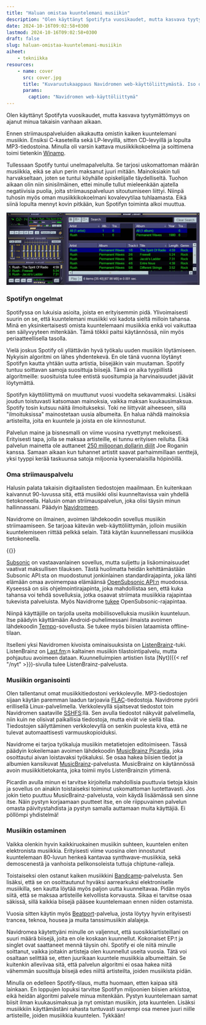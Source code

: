```yaml
---
title: "Haluan omistaa kuuntelemani musiikin"
description: "Olen käyttänyt Spotifyta vuosikaudet, mutta kasvava tyytymättömyys on ajanut minua takaisin vanhaan aikaan."
date: 2024-10-16T09:02:58+0300
lastmod: 2024-10-16T09:02:58+0300
draft: false
slug: haluan-omistaa-kuuntelemani-musiikin
aiheet:
    - tekniikka
resources:
    - name: cover
      src: cover.jpg
      title: "Kuvaruutukaappaus Navidromen web-käyttöliittymästä. Iso osa tilasta on varattu albumilistalle. Vasemmalla on navigointipalkki, jossa musiikkia voi listata eri tavoin. Alalaidassa näkyy kontrollit juuri nyt soitossa olevan musiikin hallintaan."
      params:
        caption: "Navidromen web-käyttöliittymä"
---
```

Olen käyttänyt Spotifyta vuosikaudet, mutta kasvava tyytymättömyys on ajanut minua takaisin vanhaan aikaan.

<!--more-->

Ennen striimauspalveluiden aikakautta omistin kaiken kuuntelemani musiikin. Ensiksi C-kaseteilla sekä LP-levyillä, sitten CD-levyillä ja lopulta MP3-tiedostoina. Minulla oli varsin kattava musiikkikokoelma ja soittimena toimi tietenkin [Winamp](https://en.wikipedia.org/wiki/Winamp).

Tullessaan Spotify tuntui unelmapalvelulta. Se tarjosi uskomattoman määrän musiikkia, eikä se alun perin maksanut juuri mitään. Mainoksiakin tuli harvakseltaan, joten se tuntui köyhälle opiskelijalle täydelliseltä. Tuohon aikaan olin niin sinisilmäinen, ettei minulle tullut mieleenkään ajatella negatiivisia puolia, joita striimauspalveluun sitoutumiseen liittyi. Niinpä tuhosin myös oman musiikkikokoelmani kovalevytilaa tuhlaamasta. Eikä siinä lopulta mennyt kovin pitkään, kun Spotifyn toiminta alkoi muuttua.

![Kuvaruutukaappaus Winamp-sovelluksesta. Vasemmalla on Winampin kulmikas soitin, josta löytyy taajuuskorjain sekä soittolista. Oikealla on ikkuna, joka listaa koko musiikkikirjaston.](winamp.jpg "Winamp 5.9. Kuva: BleepingComputer")

### Spotifyn ongelmat

Spotifyssa on lukuisia asioita, joista en erityisemmin pidä. Ylivoimaisesti suurin on se, että kuuntelemani musiikki voi kadota sieltä milloin tahansa. Minä en yksinkertaisesti omista kuuntelemaani musiikkia enkä voi vaikuttaa sen säilyvyyteen mitenkään. Tämä tökkii paitsi käytännössä, niin myös periaatteellisella tasolla.

Vielä joskus Spotify oli yllättävän hyvä työkalu uuden musiikin löytämiseen. Nykyisin algoritmi on lähes yhdentekevä. En ole tänä vuonna löytänyt Spotifyn kautta yhtään uutta artistia, biisejäkin vain muutaman. Spotify tuntuu soittavan samoja suosittuja biisejä. Tämä on aika tyypillistä algoritmeille: suosituista tulee entistä suositumpia ja harvinaisuudet jäävät löytymättä.

Spotifyn käyttöliittymä on muuttunut vuosi vuodelta sekavammaksi. Lisäksi joudun toistuvasti katsomaan mainoksia, vaikka maksan kuukausimaksua. Spotify tosin kutsuu näitä ilmoitukseksi. Toki ne liittyvät aiheeseen, sillä "ilmoituksissa" mainostetaan uusia albumeita. En halua nähdä mainoksia artisteilta, joita en kuuntele ja joista en ole kiinnostunut.

Palvelun maine ja bisnesmalli on viime vuosina ryvettynyt melkoisesti. Erityisesti tapa, jolla se maksaa artisteille, ei tunnu erityisen reilulta. Eikä palvelun mainetta ole auttaneet [250 miljoonan dollarin diilit](https://apnews.com/article/joe-rogan-spotify-deal-76fa0e2c9d4b137f510428528ea6226b) Joe Roganin kanssa. Samaan aikaan kun tuhannet artistit saavat parhaimmillaan senttejä, yksi tyyppi kerää taskuunsa satoja miljoonia kyseenalaisilla höpinöillä.

### Oma striimauspalvelu

Halusin palata takaisin digitaalisten tiedostojen maailmaan. En kuitenkaan kaivannut 90-luvussa sitä, että musiikki olisi kuunneltavissa vain yhdellä tietokoneella. Halusin oman striimauspalvelun, joka olisi täysin minun hallinnassani. Päädyin [Navidromeen](https://www.navidrome.org/).

Navidrome on ilmainen, avoimen lähdekoodin sovellus musiikin striimaamiseen. Se tarjoaa kätevän web-käyttöliittymän, jolloin musiikin kuuntelemiseen riittää pelkkä selain. Tätä käytän kuunnellessani musiikkia tietokoneella.

{{<cover>}}

[Subsonic](https://www.subsonic.org) on vastaavanlainen sovellus, mutta suljettu ja lisäominaisuudet vaativat maksullisen tilauksen. Tästä huolimatta heidän kehittämästään Subsonic API:sta on muodostunut jonkinlainen standardirajapinta, joka lähti elämään omaa avoimempaa elämäänsä [OpenSubsonic API:n](https://opensubsonic.netlify.app/) muodossa. Kyseessä on siis ohjelmointirajapinta, joka mahdollistaa sen, että kuka tahansa voi tehdä sovelluksia, jotka osaavat striimata musiikkia rajapintaa tukevista palveluista. Myös Navidrome [tukee](https://www.navidrome.org/docs/developers/subsonic-api/) OpenSubsonic-rajapintaa.

Niinpä käyttäjille on tarjolla useita mobiilisovelluksia musiikin kuunteluun. Itse päädyin käyttämään Android-puhelimessani ilmaista avoimen lähdekoodin [Tempo](https://github.com/CappielloAntonio/tempo)-sovellusta. Se tukee myös biisien lataamista offline-tilaan.

Itselleni yksi Navidromen kivoista ominaisuuksista on [ListenBrainz](https://listenbrainz.org/)-tuki. ListenBrainz on [Last.fm](https://www.last.fm/):n kaltainen musiikin tilastointipalvelu, mutta pohjautuu avoimeen dataan. Kuunnelluimpien artistien lista [Nyt]({{< ref "/nyt" >}})-sivulla tulee ListenBrainz-palvelusta.

### Musiikin organisointi

Olen tallentanut omat musiikkitiedostoni verkkolevylle. MP3-tiedostojen sijaan käytän paremman laadun tarjoavia [FLAC](https://en.wikipedia.org/wiki/FLAC)-tiedostoja. Navidrome pyörii erillisellä Linux-palvelimella. Verkkolevyllä sijaitsevat tiedostot toin Navidromen saataville [SSHFS](https://github.com/libfuse/sshfs):llä. Sen avulla tiedostot näkyvät palvelimella, niin kuin ne olisivat paikallisia tiedostoja, mutta eivät vie siellä tilaa. Tiedostojen säilyttäminen verkkolevyllä on senkin puolesta kiva, että ne tulevat automaattisesti varmuuskopioiduksi.

Navidrome ei tarjoa työkaluja musiikin metatietojen editoimiseen. Tässä päädyin kokeilemaan avoimen lähdekoodin [MusicBrainz Picardia](https://picard.musicbrainz.org/), joka osoittautui aivan loistavaksi työkaluksi. Se osaa hakea biisien tiedot ja albumien kansikuvat [MusicBrainz](https://musicbrainz.org/)-palvelusta. MusicBrainz on käytännössä avoin musiikkitietokanta, joka toimii myös ListenBrainzin ytimenä.

Picardin avulla minun ei tarvitse kirjoitella mahdollisia puuttuvia tietoja käsin ja sovellus on ainakin toistaiseksi toiminut uskomattoman luotettavasti. Jos jokin tieto puuttuu MusicBrainz-palvelusta, voin käydä lisäämässä sen sinne itse. Näin pystyn korjaamaan puutteet itse, en ole riippuvainen palvelun omasta päivitystahdista ja pystyn samalla auttamaan muita käyttäjiä. Ei pöllömpi yhdistelmä!

### Musiikin ostaminen

Vaikka olenkin hyvin kaikkiruokainen musiikin suhteen, kuuntelen eniten elektronista musiikkia. Erityisesti viime vuosina olen innostunut kuuntelemaan 80-luvun henkeä kantavaa synthwave-musiikkia, sekä demoscenestä ja vanhoista pelikonsoleista tuttuja chiptune-ralleja.

Toistaiseksi olen ostanut kaiken musiikkini [Bandcamp](https://bandcamp.com/)-palvelusta. Sen lisäksi, että se on osoittautunut hyväksi aarrearkuksi elektroniselle musiikilla, sen kautta löytää myös paljon uutta kuunneltavaa. Pidän myös siitä, että se maksaa artisteille kelvollista korvausta. Sikaa ei tarvitse osaa säkissä, sillä kaikkia biisejä pääsee kuuntelemaan ennen niiden ostamista.

Vuosia sitten käytin myös [Beatport](https://www.beatport.com/)-palvelua, josta löytyy hyvin erityisesti trancea, teknoa, housea ja muita tanssimusiikin alalajeja.

Navidromea käytettyäni minulle on valjennut, että suosikkiartisteillani on suuri määrä biisejä, joita en ole koskaan kuunnellut. Kokonaiset EP:t ja singlet ovat saattaneet mennä täysin ohi. Spotify ei ole niitä minulle soittanut, vaikka joitakin artisteja olen kuunnellut useita vuosia. Tätä voi osaltaan selittää se, etten juurikaan kuuntele musiikkia albumeittain. Se kuitenkin alleviivaa sitä, että palvelun algoritmi ei osaa hakea niitä vähemmän suosittuja biisejä edes niiltä artisteilta, joiden musiikista pidän.

Minulla on edelleen Spotify-tilaus, mutta huomaan, etten kaipaa sitä lainkaan. En loppujen lopuksi tarvitse Spotifyn miljoonien biisien arkistoa, eikä heidän algoritmi palvele minua mitenkään. Pystyn kuuntelemaan samat biisit ilman kuukausimaksua ja nyt omistan musiikin, jota kuuntelen. Lisäksi musiikkiin käyttämästäni rahasta tuntuvasti suurempi osa menee juuri niille artisteille, joiden musiikkia kuuntelen. Tykkään!
